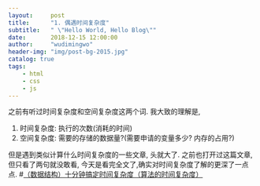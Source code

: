```yaml
---
layout:     post
title:      "1. 偶遇时间复杂度"
subtitle:   " \"Hello World, Hello Blog\""
date:       2018-12-15 12:00:00
author:     "wudimingwo"
header-img: "img/post-bg-2015.jpg"
catalog: true
tags:
    - html
    - css
    - js
---
```




之前有听过时间复杂度和空间复杂度这两个词.
我大致的理解是, 
1. 时间复杂度: 执行的次数(消耗的时间)
2. 空间复杂度: 需要的存储的数据量?(需要申请的变量多少? 内存的占用?)

但是遇到类似计算什么时间复杂度的一些文章,
头就大了.
之前也打开过这篇文章, 但只看了两句就没敢看,
今天是看完全文了,确实对时间复杂度了解的更深了一点点.
#[（数据结构）十分钟搞定时间复杂度（算法的时间复杂度）](https://www.jianshu.com/p/f4cca5ce055a)